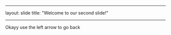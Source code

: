 _ _ _
layout: slide
title: "Welcome to our second slide!"
_ _ _
Okayy
use the left arrow to go back
